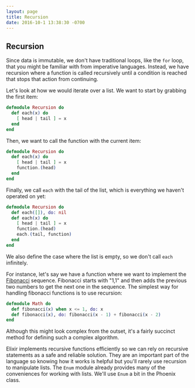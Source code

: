 ```yaml
---
layout: page
title: Recursion
date: 2016-10-1 13:38:30 -0700
---
```


## Recursion

Since data is immutable, we don't have traditional loops, like the `for` loop, that you might be familiar with from imperative languages. Instead, we have recursion where a function is called recursively until a condition is reached that stops that action from continuing.

Let's look at how we would iterate over a list. We want to start by grabbing the first item:

```elixir
defmodule Recursion do
  def each(x) do
    [ head | tail ] = x
  end
end
```

Then, we want to call the function with the current item:

```elixir
defmodule Recursion do
  def each(x) do
    [ head | tail ] = x
    function.(head)
  end
end
```

Finally, we call `each` with the tail of the list, which is everything we haven't operated on yet:

```elixir
defmodule Recursion do
  def each([]), do: nil
  def each(x) do
    [ head | tail ] = x
    function.(head)
    each.(tail, function)
  end
end
```

We also define the case where the list is empty, so we don't call `each` infinitely.

For instance, let's say we have a function where we want to implement the [Fibonacci](https://en.wikipedia.org/wiki/Fibonacci_number) sequence. Fibonacci starts with "1,1" and then adds the previous two numbers to get the next one in the sequence. The simplest way for handling fibonacci functions is to use recursion:

```elixir
defmodule Math do
  def fibonacci(x) when x <= 1, do: x
  def fibonacci(x), do: fibonacci(x - 1) + fibonacci(x - 2)
end
```

Although this might look complex from the outset, it's a fairly succinct method for defining such a complex algorithm.

Elixir implements recursive functions efficiently so we can rely on recursive statements as a safe and reliable solution. They are an important part of the language so knowing how it works is helpful but you'll rarely use recursion to manipulate lists. The `Enum` module already provides many of the conveniences for working with lists. We'll use `Enum` a bit in the Phoenix class.
